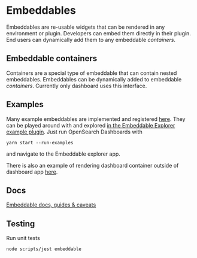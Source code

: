 # Embeddables

Embeddables are re-usable widgets that can be rendered in any environment or plugin. Developers can embed them directly in their plugin. End users can dynamically add them to any embeddable _containers_.

## Embeddable containers

Containers are a special type of embeddable that can contain nested embeddables. Embeddables can be dynamically added to embeddable _containers_. Currently only dashboard uses this interface.

## Examples

Many example embeddables are implemented and registered [here](https://github.com/opensearch-project/OpenSearch-Dashboards/tree/main/examples/embeddable_examples). They can be played around with and explored [in the Embeddable Explorer example plugin](https://github.com/opensearch-project/OpenSearch-Dashboards/tree/main/examples/embeddable_explorer). Just run OpenSearch Dashboards with

```
yarn start --run-examples
```

and navigate to the Embeddable explorer app.

There is also an example of rendering dashboard container outside of dashboard app [here](https://github.com/opensearch-project/OpenSearch-Dashboards/tree/main/examples/dashboard_embeddable_examples).

## Docs

[Embeddable docs, guides & caveats](./docs/README.md)

## Testing

Run unit tests

```shell
node scripts/jest embeddable
```
